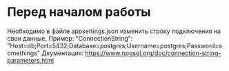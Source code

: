 # Перед началом работы

Необходимо в файле appsettings.json изменить строку подключения на свои данные.
Пример: "ConnectionString": "Host=db;Port=5432;Database=postgres;Username=postgres;Password=somethings"
Дкументация: https://www.npgsql.org/doc/connection-string-parameters.html